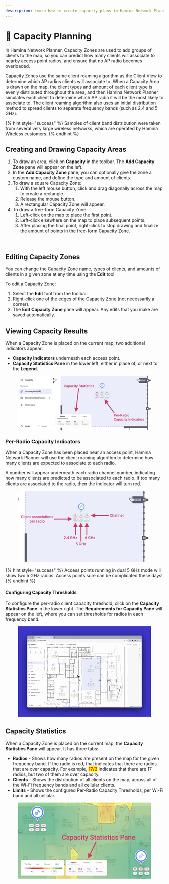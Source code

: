 ```yaml
---
description: Learn how to create capacity plans in Hamina Network Planner.
---
```


# 🚚 Capacity Planning

In Hamina Network Planner, Capacity Zones are used to add groups of clients to the map, so you can predict how many clients will associate to nearby access point radios, and ensure that no AP radio becomes overloaded.

Capacity Zones use the same client roaming algorithm as the Client View to determine which AP radios clients will associate to. When a Capacity Area is drawn on the map, the client types and amount of each client type is evenly distributed throughout the area, and then Hamina Network Planner simulates each client to determine which AP radio it will be the most likely to associate to. The client roaming algorithm also uses an initial distribution method to spread clients to separate frequency bands (such as 2.4 and 5 GHz).

{% hint style="success" %}
Samples of client band distribution were taken from several very large wireless networks, which are operated by Hamina Wireless customers.
{% endhint %}

## Creating and Drawing Capacity Areas

1. To draw an area, click on **Capacity** in the toolbar. The **Add Capacity Zone** pane will appear on the left.
2. In the **Add Capacity Zone** pane, you can optionally give the zone a custom name, and define the type and amount of clients.
3. To draw a square Capacity Zone:
   1. With the left mouse button, click and drag diagonally across the map to create a rectangle.
   2. Release the mouse button.
   3. A rectangular Capacity Zone will appear.
4. To draw a free-form Capacity Zone:
   1. Left-click on the map to place the first point.
   2. Left-click elsewhere on the map to place subsequent points.
   3. After placing the final point, right-click to stop drawing and finalize the amount of points in the free-form Capacity Zone.

<figure><img src="../.gitbook/assets/Draw Capacity Zone.gif" alt=""><figcaption></figcaption></figure>

## Editing Capacity Zones

You can change the Capacity Zone name, types of clients, and amounts of clients in a given zone at any time using the **Edit** tool.

To edit a Capacity Zone:

1. Select the **Edit** tool from the toolbar.
2. Right-click one of the edges of the Capacity Zone (not necessarily a corner).
3. The **Edit Capacity Zone** pane will appear. Any edits that you make are saved automatically.

## Viewing Capacity Results

When a Capacity Zone is placed on the current map, two additional indicators appear:

* **Capacity Indicators** underneath each access point.
* **Capacity Statistics Pane** in the lower left, either in place of, or next to the **Legend.**

<figure><img src="../.gitbook/assets/capacity_indicators (2).png" alt=""><figcaption></figcaption></figure>

### Per-Radio Capacity Indicators

When a Capacity Zone has been placed near an access point, Hamina Network Planner will use the client roaming algorithm to determine how many clients are expected to associate to each radio.

A number will appear underneath each radio channel number, indicating how many clients are predicted to be associated to each radio. If too many clients are associated to the radio, then the indicator will turn red.

<figure><img src="../.gitbook/assets/AP_capacity.png" alt=""><figcaption></figcaption></figure>

{% hint style="success" %}
Access points running in dual 5 GHz mode will show two 5 GHz radios. Access points sure can be complicated these days!
{% endhint %}

#### Configuring Capacity Thresholds

To configure the per-radio client capacity threshold, click on the **Capacity Statistics Pane** in the lower right. The **Requirements for Capacity Pane** will appear on the left, where you can set thresholds for radios in each frequency band.

<figure><img src="../.gitbook/assets/configure_per_radio_capacity.gif" alt=""><figcaption></figcaption></figure>

## Capacity Statistics

When a Capacity Zone is placed on the current map, the **Capacity Statistics Pane** will appear. It has three tabs:

* **Radios** - Shows how many radios are present on the map for the given frequency band. If the radio is red, that indicates that there are radios that are over capacity. For example, <mark style="color:red;">**17/2**</mark> indicates that there are 17 radios, but two of them are over capacity.
* **Clients** - Shows the distribution of all clients on the map, across all of the Wi-Fi frequency bands and all cellular clients.
* **Limits** - Shows the configured Per-Radio Capacity Thresholds, per Wi-Fi band and all cellular.

<figure><img src="../.gitbook/assets/capacity_statistics (1).png" alt=""><figcaption></figcaption></figure>

